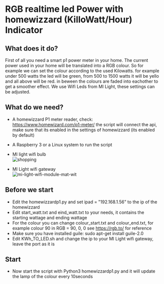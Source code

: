 # RGB realtime led Power with homewizzard (KilloWatt/Hour) Indicator

## What does it do?
First of all you need a smart p1 power meter in your home.
The current power used in your home will be translated into a RGB colour.
So for example we can set the colour according to the used Kilowatts. for example under 500 watts the led will be green, from 500 to 1500 watts it will be yello and all above will be red. in beween the colours are faded into eachother to get a smoother effect.
We use Wifi Leds from MI Light, these settings can be adjusted.

## What do we need?
- A homewizzard P1 meter reader, check: https://www.homewizard.com/p1-meter/
  the script will connect the api, make sure that its enabled in the settings of homewizzard (its enabled by default)
- A Raspberry 3 or a Linux system to run the script

- MI light wifi bulb <br>
![shopping](https://user-images.githubusercontent.com/13587295/191190398-d194c220-f271-432f-adc2-7f5205767242.png)

- MI Light wifi gateway <br>
![mi-light-wifi-module-mat-wit](https://user-images.githubusercontent.com/13587295/191190309-77555394-f8e9-483b-8dae-2b96672886a5.jpg)


## Before we start
- Edit the homewizzardp1.py and set ipad = "192.168.1.56" to the ip of the homewizzard
- Edit start_watt.txt and eind_watt.txt to your needs, it contains the starting wattage and ending wattage
- For the colour you can change colour_start.txt and colour_end.txt, for example colour 90 in RGB =  90, 0, 0  see https://rgb.to/ for reference
- Make sure you have installed guile: sudo apt-get install guile-2.0
- Edit KWh_TO_LED.sh and change the ip to your MI Light wifi gateway, leave the port as it is

## Start
- Now start the script with Python3 homewizzardp1.py and it will update the lamp of the colour every 10seconds





